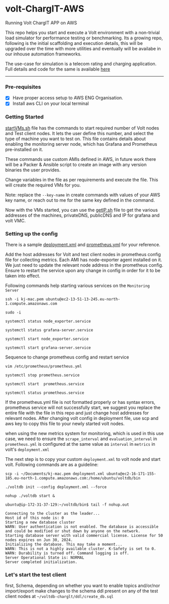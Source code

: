 # volt-ChargIT-AWS
Running Volt ChargIT APP on AWS

This repo helps you start and execute a Volt environment with a non-trivial load simulator for performance testing or benchmarking. Its a growing repo, following is the initial scaffolding and execution details, this will be upgraded over the time with more utilities and eventually will be availabe in our inhouse automation frameworks. 

The use-case for simulation is a telecom rating and charging application. Full details and code for the same is available [here](https://github.com/srmadscience/voltdb-charglt)

---

### Pre-requisites

- [x] Have proper access setup to AWS ENG Organisation.
- [x] Install aws CLI on your local terminal

### Getting Started

[startVMs.sh](startVMs.sh) file has the commands to start required number of Volt nodes and Test client nodes. It lets the user define this number, and select the type of machine you want to test on. 
This file contains details about enabling the monitoring server node, which has Grafana and Prometheus pre-installed on it. 

These commands use custom AMIs defined in AWS, in future work there will be a Packer & Ansible script to create an image with any version binaries the user provides. 

Change variables in the file as per requirements and execute the file. This will create the required VMs for you. 

Note: replace the `--key-name` in create commands with values of your AWS key name, or reach out to me for the same key defined in the command. 

Now with the VMs started, you can use the [getIP.sh](getIP.sh) file to get the various addresses of the machines, privateDNS, publicDNS and IP for grafana and volt VMC. 

### Setting up the config

There is a sample [deployment.xml](config/deployment.xml) and [prometheus.yml](config/deployment.xml) for your reference. 

Add the host addresses for Volt and test client nodes in prometheus config file for collecting metrics. 
Each AMI has node-exporter agent installed on it. We just need to update the relevant node address in the prometheus config. Ensure to restart the service upon any change in config in order for it to be taken into effect.

Following commands help starting various services on the `Monitoring Server`

```
ssh -i kj-mac.pem ubuntu@ec2-13-51-13-245.eu-north-1.compute.amazonaws.com

sudo -i

systemctl status node_exporter.service

systemctl status grafana-server.service

systemctl start node_exporter.service

systemctl start grafana-server.service
```
Sequence to change prometheus config and restart service 
```
vim /etc/prometheus/prometheus.yml

systemctl stop prometheus.service

systemctl start  prometheus.service

systemctl status prometheus.service
```
If the prometheus.yml file is not formatted properly or has syntax errors, prometheus service will not successfully start, we suggest you replace the entire file with the file in this repo and just change host addresses for relevant nodes.
After changing volt config in deployment file, use scp and aws key to copy this file to your newly started volt nodes. 

when using the new metrics system for monitoring, which is used in this use case, we need to ensure the `scrape_interval` and `evaluation_interval` in `prometheus.yml` is configured at the same value as `interval` in `metrics` in volt's `deployment.xml`

The next step is to copy your custom `deployment.xml` to volt node and start volt. 
Following commands are as a guideline:

```
scp -i ~/Documents/kj-mac.pem deployment.xml ubuntu@ec2-16-171-155-185.eu-north-1.compute.amazonaws.com:/home/ubuntu/voltdb/bin

./voltdb init --config deployment.xml --force

nohup ./voltdb start &

ubuntu@ip-172-31-37-129:~/voltdb/bin$ tail -f nohup.out

Connecting to the cluster as the leader...
Host id of this node is: 0
Starting a new database cluster
WARN: User authentication is not enabled. The database is accessible and could be modified or shut down by anyone on the network.
Starting database server with valid commercial license. License for 50 nodes expires on Jun 30, 2024.
Initializing the database. This may take a moment...
WARN: This is not a highly available cluster. K-Safety is set to 0.
WARN: Durability is turned off. Command logging is off.
Server Operational State is: NORMAL
Server completed initialization.
```
### Let's start the test client

first, Schema, depending on whether you want to enable topics and/or/nor import/export make changes to the schema ddl present on any of the test client nodes at `~/voltdb-charglt/ddl/create_db.sql`